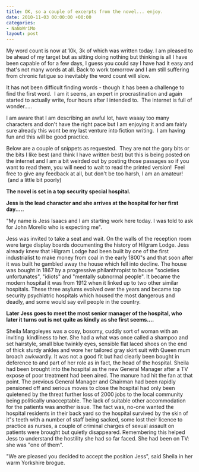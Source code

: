```yaml
---
title: OK, so a couple of excerpts from the novel... enjoy.
date: 2010-11-03 00:00:00 +00:00
categories:
- NaNoWriMo
layout: post
---
```


My word count is now at 10k, 3k of which was written today. I am pleased to be ahead of my target but as sitting doing nothing but thinking is all I have been capable of for a few days, I guess you could say I have had it easy and that's not many words at all. Back to work tomorrow and I am still suffering from chronic fatigue so inevitably the word count will slow.  

It has not been difficult finding words - though it has been a challenge to find the first word.  I am it seems, an expert in procrastination and again started to actually write, four hours after I intended to.  The internet is full of wonder.....

I am aware that I am describing an awful lot, have waaay too many characters and don't have the right pace but I am enjoying it and am fairly sure already this wont be my last venture into fiction writing.  I am having fun and this will be good practice.

Below are a couple of snippets as requested.  They are not the gory bits or the bits I like best (and think I have written best) but this is being posted on the internet and I am a bit weirded out by posting those passages so if you want to read them, you will need to wait to read the printed version!  Feel free to give any feedback at all, but don't be too harsh, I am an amateur!  (and a little bit poorly)

**The novel is set in a top security special hospital.**

**Jess is the lead character and she arrives at the hospital for her first day.....**

"My name is Jess Isaacs and I am starting work here today. I was told to ask for John Morello who is expecting me".

Jess was invited to take a seat and wait. On the walls of the reception room were large display boards documenting the history of Hilgram Lodge. Jess already knew that Hilgram Lodge had been built by one of the first industrialist to make money from coal in the early 1800"s and that soon after it was built he gambled away the house which fell into decline. The house was bought in 1867 by a progressive philanthropist to house "societies unfortunates", "idiots" and "mentally subnormal people". It became the modern hospital it was from 1912 when it linked up to two other similar hospitals. These three asylums evolved over the years and became top security psychiatric hospitals which housed the most dangerous and deadly, and some would say evil people in the country.

**Later Jess goes to meet the most senior manager of the hospital, who later it turns out is not quite as kindly as she first seems....**

Sheila Margoleyes was a cosy, bosomy, cuddly sort of woman with an inviting  kindliness to her. She had a what was once called a shampoo and set hairstyle, small blue twinkly eyes, sensible flat laced shoes on the end of thick sturdy ankles and wore her tailored gray skirt suit with Queen mum broach awkwardly. It was not a good fit but had clearly been bought in deference to and part of her role as in fact, the head of the hospital. Sheila had been brought into the hospital as the new General Manager after a TV expose of poor treatment had been aired. The manure had hit the fan at that point. The previous General Manager and Chairman had been rapidly pensioned off and serious moves to close the hospital had only been quietened by the threat further loss of 2000 jobs to the local community being politically unacceptable. The lack of suitable other accommodation for the patients was another issue. The fact was, no-one wanted the hospital residents in their back yard so the hospital survived by the skin of it"s teeth with a number of staff being sacked, some lost their licence to practice as nurses, a couple of criminal charges of sexual assault on patients were brought but quietly disappeared. Remembering this helped Jess to understand the hostility she had so far faced. She had been on TV: she was "one of them".

"We are pleased you decided to accept the position Jess", said Sheila in her warm Yorkshire brogue. 
